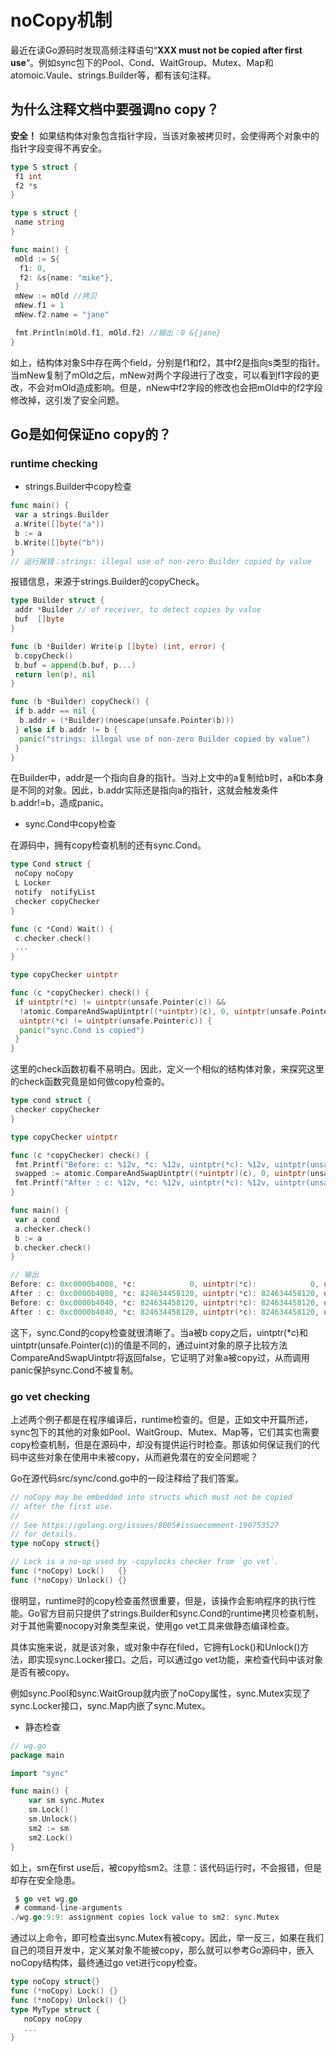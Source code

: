 # noCopy机制


最近在读Go源码时发现高频注释语句“**XXX must not be copied after first use**“。例如sync包下的Pool、Cond、WaitGroup、Mutex、Map和atomoic.Vaule、strings.Builder等，都有该句注释。

## 为什么注释文档中要强调no copy？

**安全！** 如果结构体对象包含指针字段，当该对象被拷贝时，会使得两个对象中的指针字段变得不再安全。

```go
type S struct {
 f1 int
 f2 *s
}

type s struct {
 name string
}

func main() {
 mOld := S{
  f1: 0,
  f2: &s{name: "mike"},
 }
 mNew := mOld //拷贝
 mNew.f1 = 1
 mNew.f2.name = "jane"

 fmt.Println(mOld.f1, mOld.f2) //输出：0 &{jane}
}
```

如上，结构体对象S中存在两个field，分别是f1和f2，其中f2是指向s类型的指针。当mNew复制了mOld之后，mNew对两个字段进行了改变，可以看到f1字段的更改，不会对mOld造成影响。但是，nNew中f2字段的修改也会把mOld中的f2字段修改掉，这引发了安全问题。

## Go是如何保证no copy的？

### runtime checking

- strings.Builder中copy检查

```go
func main() {
 var a strings.Builder
 a.Write([]byte("a"))
 b := a
 b.Write([]byte("b"))
}
// 运行报错：strings: illegal use of non-zero Builder copied by value
```

报错信息，来源于strings.Builder的copyCheck。

```go
type Builder struct {
 addr *Builder // of receiver, to detect copies by value
 buf  []byte
}

func (b *Builder) Write(p []byte) (int, error) {
 b.copyCheck()
 b.buf = append(b.buf, p...)
 return len(p), nil
}

func (b *Builder) copyCheck() {
 if b.addr == nil {
  b.addr = (*Builder)(noescape(unsafe.Pointer(b)))
 } else if b.addr != b {
  panic("strings: illegal use of non-zero Builder copied by value")
 }
}
```

在Builder中，addr是一个指向自身的指针。当对上文中的a复制给b时，a和b本身是不同的对象。因此，b.addr实际还是指向a的指针，这就会触发条件b.addr!=b，造成panic。

- sync.Cond中copy检查

在源码中，拥有copy检查机制的还有sync.Cond。

```go
type Cond struct {
 noCopy noCopy
 L Locker
 notify  notifyList
 checker copyChecker
}

func (c *Cond) Wait() {
 c.checker.check()
 ...
}

type copyChecker uintptr

func (c *copyChecker) check() {
 if uintptr(*c) != uintptr(unsafe.Pointer(c)) &&
  !atomic.CompareAndSwapUintptr((*uintptr)(c), 0, uintptr(unsafe.Pointer(c))) &&
  uintptr(*c) != uintptr(unsafe.Pointer(c)) {
  panic("sync.Cond is copied")
 }
}
```

这里的check函数初看不易明白。因此，定义一个相似的结构体对象，来探究这里的check函数究竟是如何做copy检查的。

```go
type cond struct {
 checker copyChecker
}

type copyChecker uintptr

func (c *copyChecker) check() {
 fmt.Printf("Before: c: %12v, *c: %12v, uintptr(*c): %12v, uintptr(unsafe.Pointer(c)): %12v\n", c, *c, uintptr(*c), uintptr(unsafe.Pointer(c)))
 swapped := atomic.CompareAndSwapUintptr((*uintptr)(c), 0, uintptr(unsafe.Pointer(c)))
 fmt.Printf("After : c: %12v, *c: %12v, uintptr(*c): %12v, uintptr(unsafe.Pointer(c)): %12v, swapped: %12v\n", c, *c, uintptr(*c), uintptr(unsafe.Pointer(c)), swapped)
}

func main() {
 var a cond
 a.checker.check()
 b := a
 b.checker.check()
}

// 输出
Before: c: 0xc0000b4008, *c:            0, uintptr(*c):            0, uintptr(unsafe.Pointer(c)): 824634458120
After : c: 0xc0000b4008, *c: 824634458120, uintptr(*c): 824634458120, uintptr(unsafe.Pointer(c)): 824634458120, swapped:         true
Before: c: 0xc0000b4040, *c: 824634458120, uintptr(*c): 824634458120, uintptr(unsafe.Pointer(c)): 824634458176
After : c: 0xc0000b4040, *c: 824634458120, uintptr(*c): 824634458120, uintptr(unsafe.Pointer(c)): 824634458176, swapped:        false
```

这下，sync.Cond的copy检查就很清晰了。当a被b copy之后，uintptr(*c)和uintptr(unsafe.Pointer(c))的值是不同的，通过uint对象的原子比较方法CompareAndSwapUintptr将返回false，它证明了对象a被copy过，从而调用panic保护sync.Cond不被复制。

### go vet checking

上述两个例子都是在程序编译后，runtime检查的。但是，正如文中开篇所述，sync包下的其他的对象如Pool、WaitGroup、Mutex、Map等，它们其实也需要copy检查机制，但是在源码中，却没有提供运行时检查。那该如何保证我们的代码中这些对象在使用中未被copy，从而避免潜在的安全问题呢？

Go在源代码src/sync/cond.go中的一段注释给了我们答案。

```go
// noCopy may be embedded into structs which must not be copied
// after the first use.
//
// See https://golang.org/issues/8005#issuecomment-190753527
// for details.
type noCopy struct{}

// Lock is a no-op used by -copylocks checker from `go vet`.
func (*noCopy) Lock()   {}
func (*noCopy) Unlock() {}
```

很明显，runtime时的copy检查虽然很重要，但是，该操作会影响程序的执行性能。Go官方目前只提供了strings.Builder和sync.Cond的runtime拷贝检查机制，对于其他需要nocopy对象类型来说，使用go vet工具来做静态编译检查。

具体实施来说，就是该对象，或对象中存在filed，它拥有Lock()和Unlock()方法，即实现sync.Locker接口。之后，可以通过go vet功能，来检查代码中该对象是否有被copy。

例如sync.Pool和sync.WaitGroup就内嵌了noCopy属性，sync.Mutex实现了sync.Locker接口，sync.Map内嵌了sync.Mutex。

- 静态检查

```go
// wg.go
package main

import "sync"

func main() {
    var sm sync.Mutex
    sm.Lock()
    sm.Unlock()
    sm2 := sm
    sm2.Lock()
}
```

如上，sm在first use后，被copy给sm2。注意：该代码运行时，不会报错，但是却存在安全隐患。

```go
 $ go vet wg.go
 # command-line-arguments
./wg.go:9:9: assignment copies lock value to sm2: sync.Mutex
```

通过以上命令，即可检查出sync.Mutex有被copy。因此，举一反三，如果在我们自己的项目开发中，定义某对象不能被copy，那么就可以参考Go源码中，嵌入noCopy结构体，最终通过go vet进行copy检查。

```go
type noCopy struct{}
func (*noCopy) Lock() {}
func (*noCopy) Unlock() {}
type MyType struct {
   noCopy noCopy
   ...
}
```

